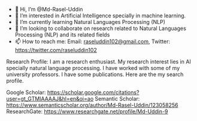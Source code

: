 - 👋 Hi, I’m @Md-Rasel-Uddin
- 👀 I’m interested in Artificial Intelligence specially in machine learning.
- 🌱 I’m currently learning Natural Languages Processing (NLP)
- 💞️ I’m looking to collaborate on research related to Natural Languages Processing (NLP) and its related fields
- 📫 How to reach me: Email: raseluddin102@gmail.com, Twitter: https://twitter.com/raseluddin102 


Research Profile:
I am a research enthusiast. My research interest lies in AI specially natural language processing.
I have worked with some of my university professors. I have some publications. Here are the my search profile.

Google Scholar: https://scholar.google.com/citations?user=gt_GTMIAAAAJ&hl=en&oi=ao
Semantic Scholar: https://www.semanticscholar.org/author/Md-Rasel-Uddin/123058256
ResearchGate: https://www.researchgate.net/profile/Md-Uddin-9

<!---
Md-Rasel-Uddin/Md-Rasel-Uddin is a ✨ special ✨ repository because its `README.md` (this file) appears on your GitHub profile.
You can click the Preview link to take a look at your changes.
--->
